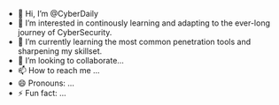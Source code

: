 - 👋 Hi, I’m @CyberDaily
- 👀 I’m interested in continously learning and adapting to the ever-long journey of CyberSecurity.
- 🌱 I’m currently learning the most common penetration tools and sharpening my skillset.
- 💞️ I’m looking to collaborate...
- 📫 How to reach me ...
- 😄 Pronouns: ...
- ⚡ Fun fact: ...

<!---
CyberDaily/CyberDaily is a ✨ special ✨ repository because its `README.md` (this file) appears on your GitHub profile.
You can click the Preview link to take a look at your changes.
--->
